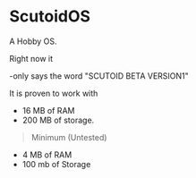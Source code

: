 # ScutoidOS

A Hobby OS.

Right now it

-only says the word "SCUTOID BETA VERSION1"

It is proven to work with 

- 16 MB of RAM
- 200 MB of storage.

> Minimum (Untested)

- 4 MB of RAM
- 100 mb of Storage
